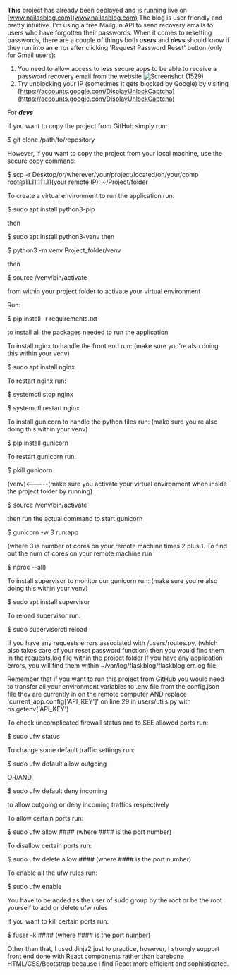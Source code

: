 **This** project has already been deployed and is running live on [www.nailasblog.com](www.nailasblog.com)
The blog is user friendly and pretty intuitive. I'm using a free Mailgun API to send recovery emails to users 
who have forgotten their passwords. When it comes to resetting passwords, there are a couple of things both 
***users*** and ***devs*** should know if they run into an error after clicking 'Request Password Reset' button 
(only for Gmail users):
1. You need to allow access to less secure apps to be able to receive a password recovery email from the website
![Screenshot (1529)](https://user-images.githubusercontent.com/42359973/102000584-e47c5500-3cb6-11eb-811f-ed5b21e9f404.png)
2. Try unblocking your IP (sometimes it gets blocked by Google) by visiting [https://accounts.google.com/DisplayUnlockCaptcha](https://accounts.google.com/DisplayUnlockCaptcha)

For ***devs***

If you want to copy the project from GitHub simply run:

$ git clone /path/to/repository

However, if you want to copy the project from your local machine, use the secure copy command:

$ scp -r Desktop/or/wherever/your/project/located/on/your/comp root@11.11.111.11(your remote IP): ~/Project/folder

To create a virtual environment to run the application run:

$ sudo apt install python3-pip

then

$ sudo apt install python3-venv
then

$ python3 -m venv Project_folder/venv

then

$ source /venv/bin/activate

from within your project folder to activate your virtual environment

Run:

$ pip install -r requirements.txt

to install all the packages needed to run the application

To install nginx to handle the front end run: (make sure you're also doing this within your venv)

$ sudo apt install nginx

To restart nginx run:

$ systemctl stop nginx

$ systemctl restart nginx

To install gunicorn to handle the python files run: (make sure you're also doing this within your venv)

$ pip install gunicorn

To restart gunicorn run:

$ pkill gunicorn

(venv)<-----(make sure you activate your virtual environment when inside the project folder by running) 

$ source /venv/bin/activate

then run the actual command to start gunicorn 

$ gunicorn -w 3 run:app 

(where 3 is number of cores on your remote machine times 2 plus 1. 
To find out the num of cores on your remote machine run 

$ nproc --all)

To install supervisor to monitor our gunicorn run: (make sure you're also doing this within your venv)

$ sudo apt install supervisor

To reload supervisor run:

$ sudo supervisorctl reload

If you have any requests errors associated with /users/routes.py, (which also takes care of your reset password function)
then you would find them in the requests.log file within the project folder
If you have any application errors, you will find them within ~/var/log/flaskblog/flaskblog.err.log file

Remember that if you want to run this project from GitHub you would need to transfer all your environment variables
to .env file from the config.json file they are currently in on the remote computer AND 
replace 'current_app.config['API_KEY']' on line 29 in users/utils.py with os.getenv('API_KEY')

To check uncomplicated firewall status and to SEE allowed ports run:

$ sudo ufw status

To change some default traffic settings run:

$ sudo ufw default allow outgoing 

OR/AND

$ sudo ufw default deny incoming 

to allow outgoing or deny incoming traffics respectively

To allow certain ports run:

$ sudo ufw allow #### (where #### is the port number)

To disallow certain ports run:

$ sudo ufw delete allow #### (where #### is the port number)

To enable all the ufw rules run:

$ sudo ufw enable

You have to be added as the user of sudo group by the root or be the root yourself to add or delete ufw rules

If you want to kill certain ports run:

$ fuser -k #### (where #### is the port number)

Other than that, I used Jinja2 just to practice, however, I strongly support front end done with React components rather 
than  barebone HTML/CSS/Bootstrap because I find React more efficient and sophisticated. 
